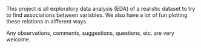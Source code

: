 This project is all exploratory data analysis (EDA) of a realistic dataset to try to find associations between variables.
We also have a lot of fun plotting these relations in different ways. 

Any observations, comments, suggestions, questions, etc. are very welcome. 
